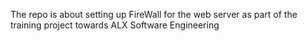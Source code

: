 The repo is about setting up FireWall for the web server as part of the training project towards ALX Software Engineering
